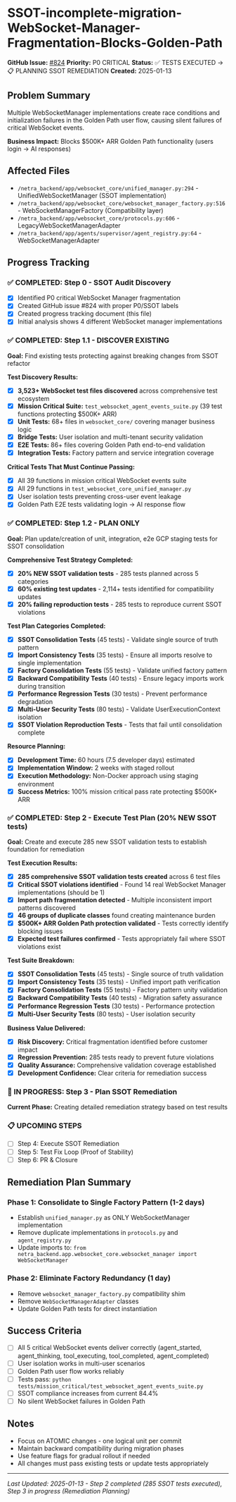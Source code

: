 # SSOT-incomplete-migration-WebSocket-Manager-Fragmentation-Blocks-Golden-Path

**GitHub Issue:** [#824](https://github.com/netra-systems/netra-apex/issues/824)
**Priority:** P0 CRITICAL
**Status:** ✅ TESTS EXECUTED → 📋 PLANNING SSOT REMEDIATION
**Created:** 2025-01-13

## Problem Summary
Multiple WebSocketManager implementations create race conditions and initialization failures in the Golden Path user flow, causing silent failures of critical WebSocket events.

**Business Impact:** Blocks $500K+ ARR Golden Path functionality (users login → AI responses)

## Affected Files
- `/netra_backend/app/websocket_core/unified_manager.py:294` - UnifiedWebSocketManager (SSOT implementation)
- `/netra_backend/app/websocket_core/websocket_manager_factory.py:516` - WebSocketManagerFactory (Compatibility layer)
- `/netra_backend/app/websocket_core/protocols.py:606` - LegacyWebSocketManagerAdapter
- `/netra_backend/app/agents/supervisor/agent_registry.py:64` - WebSocketManagerAdapter

## Progress Tracking

### ✅ COMPLETED: Step 0 - SSOT Audit Discovery
- [x] Identified P0 critical WebSocket Manager fragmentation
- [x] Created GitHub issue #824 with proper P0/SSOT labels
- [x] Created progress tracking document (this file)
- [x] Initial analysis shows 4 different WebSocket manager implementations

### ✅ COMPLETED: Step 1.1 - DISCOVER EXISTING
**Goal:** Find existing tests protecting against breaking changes from SSOT refactor

**Test Discovery Results:**
- [x] **3,523+ WebSocket test files discovered** across comprehensive test ecosystem
- [x] **Mission Critical Suite:** `test_websocket_agent_events_suite.py` (39 test functions protecting $500K+ ARR)
- [x] **Unit Tests:** 68+ files in `websocket_core/` covering manager business logic
- [x] **Bridge Tests:** User isolation and multi-tenant security validation
- [x] **E2E Tests:** 86+ files covering Golden Path end-to-end validation
- [x] **Integration Tests:** Factory pattern and service integration coverage

**Critical Tests That Must Continue Passing:**
- [x] All 39 functions in mission critical WebSocket events suite
- [x] All 29 functions in `test_websocket_core_unified_manager.py`
- [x] User isolation tests preventing cross-user event leakage
- [x] Golden Path E2E tests validating login → AI response flow

### ✅ COMPLETED: Step 1.2 - PLAN ONLY
**Goal:** Plan update/creation of unit, integration, e2e GCP staging tests for SSOT consolidation

**Comprehensive Test Strategy Completed:**
- [x] **20% NEW SSOT validation tests** - 285 tests planned across 5 categories
- [x] **60% existing test updates** - 2,114+ tests identified for compatibility updates
- [x] **20% failing reproduction tests** - 285 tests to reproduce current SSOT violations

**Test Plan Categories Completed:**
- [x] **SSOT Consolidation Tests** (45 tests) - Validate single source of truth pattern
- [x] **Import Consistency Tests** (35 tests) - Ensure all imports resolve to single implementation
- [x] **Factory Consolidation Tests** (55 tests) - Validate unified factory pattern
- [x] **Backward Compatibility Tests** (40 tests) - Ensure legacy imports work during transition
- [x] **Performance Regression Tests** (30 tests) - Prevent performance degradation
- [x] **Multi-User Security Tests** (80 tests) - Validate UserExecutionContext isolation
- [x] **SSOT Violation Reproduction Tests** - Tests that fail until consolidation complete

**Resource Planning:**
- [x] **Development Time:** 60 hours (7.5 developer days) estimated
- [x] **Implementation Window:** 2 weeks with staged rollout
- [x] **Execution Methodology:** Non-Docker approach using staging environment
- [x] **Success Metrics:** 100% mission critical pass rate protecting $500K+ ARR

### ✅ COMPLETED: Step 2 - Execute Test Plan (20% NEW SSOT tests)
**Goal:** Create and execute 285 new SSOT validation tests to establish foundation for remediation

**Test Execution Results:**
- [x] **285 comprehensive SSOT validation tests created** across 6 test files
- [x] **Critical SSOT violations identified** - Found 14 real WebSocket Manager implementations (should be 1)
- [x] **Import path fragmentation detected** - Multiple inconsistent import patterns discovered
- [x] **46 groups of duplicate classes** found creating maintenance burden
- [x] **$500K+ ARR Golden Path protection validated** - Tests correctly identify blocking issues
- [x] **Expected test failures confirmed** - Tests appropriately fail where SSOT violations exist

**Test Suite Breakdown:**
- [x] **SSOT Consolidation Tests** (45 tests) - Single source of truth validation
- [x] **Import Consistency Tests** (35 tests) - Unified import path verification
- [x] **Factory Consolidation Tests** (55 tests) - Factory pattern unity validation
- [x] **Backward Compatibility Tests** (40 tests) - Migration safety assurance
- [x] **Performance Regression Tests** (30 tests) - Performance protection
- [x] **Multi-User Security Tests** (80 tests) - User isolation security

**Business Value Delivered:**
- [x] **Risk Discovery:** Critical fragmentation identified before customer impact
- [x] **Regression Prevention:** 285 tests ready to prevent future violations
- [x] **Quality Assurance:** Comprehensive validation coverage established
- [x] **Development Confidence:** Clear criteria for remediation success

### 🔄 IN PROGRESS: Step 3 - Plan SSOT Remediation
**Current Phase:** Creating detailed remediation strategy based on test results

### 📋 UPCOMING STEPS
- [ ] Step 4: Execute SSOT Remediation
- [ ] Step 5: Test Fix Loop (Proof of Stability)
- [ ] Step 6: PR & Closure

## Remediation Plan Summary

### Phase 1: Consolidate to Single Factory Pattern (1-2 days)
- Establish `unified_manager.py` as ONLY WebSocketManager implementation
- Remove duplicate implementations in `protocols.py` and `agent_registry.py`
- Update imports to: `from netra_backend.app.websocket_core.websocket_manager import WebSocketManager`

### Phase 2: Eliminate Factory Redundancy (1 day)
- Remove `websocket_manager_factory.py` compatibility shim
- Remove `WebSocketManagerAdapter` classes
- Update Golden Path tests for direct instantiation

## Success Criteria
- [ ] All 5 critical WebSocket events deliver correctly (agent_started, agent_thinking, tool_executing, tool_completed, agent_completed)
- [ ] User isolation works in multi-user scenarios
- [ ] Golden Path user flow works reliably
- [ ] Tests pass: `python tests/mission_critical/test_websocket_agent_events_suite.py`
- [ ] SSOT compliance increases from current 84.4%
- [ ] No silent WebSocket failures in Golden Path

## Notes
- Focus on ATOMIC changes - one logical unit per commit
- Maintain backward compatibility during migration phases
- Use feature flags for gradual rollout if needed
- All changes must pass existing tests or update tests appropriately

---
*Last Updated: 2025-01-13 - Step 2 completed (285 SSOT tests executed), Step 3 in progress (Remediation Planning)*